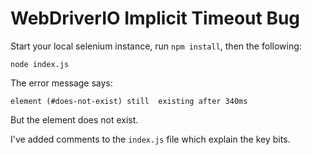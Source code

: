 # WebDriverIO Implicit Timeout Bug

Start your local selenium instance, run `npm install`, then the following:
```
node index.js
```

The error message says:
```
element (#does-not-exist) still  existing after 340ms
```
But the element does not exist.

I've added comments to the `index.js` file which explain the key bits.
